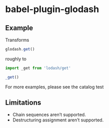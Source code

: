 # babel-plugin-glodash

## Example

Transforms
```js
glodash.get()
```

roughly to
```js
import _get from 'lodash/get'

_get()
```

For more examples, please see the catalog test

## Limitations
- Chain sequences aren’t supported.
- Destructuring assignment aren’t supported.